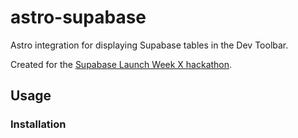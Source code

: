 # astro-supabase

Astro integration for displaying Supabase tables in the Dev Toolbar. 

Created for the [Supabase Launch Week X hackathon](https://supabase.com/blog/supabase-hackathon-lwx).

## Usage

### Installation
